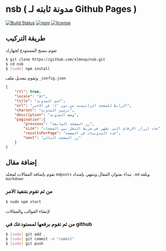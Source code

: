# nsb ( مدونة ثابته لـ Github Pages )
[![Build Status](https://travis-ci.org/xlmnxp/nsb.svg?branch=master&style=flat-square)](https://travis-ci.org/xlmnxp/nsb)
[![npm](https://img.shields.io/npm/v/npm.svg?style=flat-square)]()
[![license](https://img.shields.io/badge/license-MIT-blue.svg?style=flat-square)]()
## طريقة التركيب
تقوم بنسخ المستودع لجهازك
```sh
$ git clone https://github.com/xlmnxp/nsb.git
$ cd nsb
$ [sudo] npm install
```
وتقوم بتعديل ملف `_config.json`
```json
{
    "rtl": true,
    "locale": "ar",
    "title": "اسم المدونة",
    "url": "الرابط للصفحة الرائيسية من دون '/' في الاحير",
    "charset": "ترميز المدونة", 
    "description": "وصف المدونة",
    "pagination":{
        "previous": "زر الصفحة السابقة",
        "size": "عدد ازرار الارقام التي تظهر في شريط التقل بين الصفحات",
        "resultsPerPage": "عدد التدوينات في الصفحة", 
        "next": "زر الصفحة التالي"    
    }
}
```

## إضافة مقال
تقوم بإضافة المقالات لمجلد `mdposts`
تبداء بعنوان المقال وتنتهي بإمتداد `.md`
وبلغة `markdown`

### من ثم تقوم بتنفيذ الامر
```sh
$ sudo npm start
```
لإنشاء القوالب والمقالات
### من ثم تقوم برفعها لمستودعك في github
```sh
$ [sudo] git add .
$ [sudo] git commit -m "commit"
$ [sudo] git push
```

